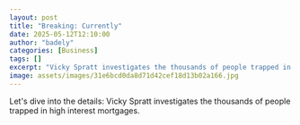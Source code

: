 ```yaml
---
layout: post
title: "Breaking: Currently"
date: 2025-05-12T12:10:00
author: "badely"
categories: [Business]
tags: []
excerpt: "Vicky Spratt investigates the thousands of people trapped in high interest mortgages."
image: assets/images/31e6bcd0da8d71d42cef18d13b02a166.jpg
---
```


Let's dive into the details: Vicky Spratt investigates the thousands of people trapped in high interest mortgages.

